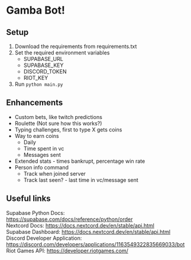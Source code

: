 # Gamba Bot!

## Setup
1. Download the requirements from requirements.txt
2. Set the required environment variables
    - SUPABASE_URL
    - SUPABASE_KEY
    - DISCORD_TOKEN
    - RIOT_KEY
3. Run `python main.py`

## Enhancements
- Custom bets, like twitch predictions
- Roulette (Not sure how this works?)
- Typing challenges, first to type X gets coins
- Way to earn coins
    - Daily
    - Time spent in vc
    - Messages sent
- Extended stats - times bankrupt, percentage win rate
- Person info command
    - Track when joined server
    - Track last seen? - last time in vc/message sent

## Useful links
Supabase Python Docs: https://supabase.com/docs/reference/python/order <br>
Nextcord Docs: https://docs.nextcord.dev/en/stable/api.html <br>
Supabase Dashboard: https://docs.nextcord.dev/en/stable/api.html <br>
Discord Developer Application: https://discord.com/developers/applications/1163549322835669033/bot
Riot Games API: https://developer.riotgames.com/
